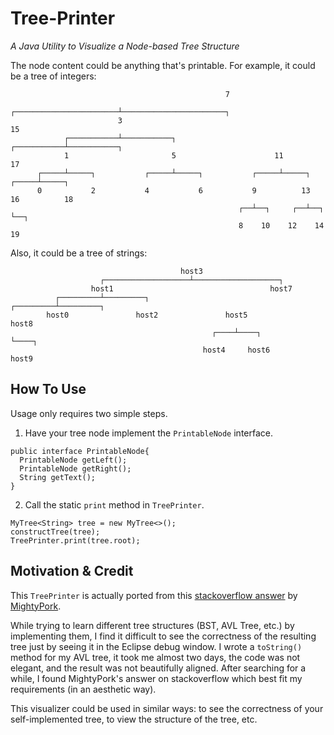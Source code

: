 # Tree-Printer
*A Java Utility to Visualize a Node-based Tree Structure*

The node content could be anything that's printable. For example, it could be a tree of integers:
```
                                                7                                               
                        ┌───────────────────────┴───────────────────────┐                       
                        3                                              15                       
            ┌───────────┴───────────┐                       ┌───────────┴───────────┐           
            1                       5                      11                      17           
      ┌─────┴─────┐           ┌─────┴─────┐           ┌─────┴─────┐           ┌─────┴─────┐     
      0           2           4           6           9          13          16          18     
                                                   ┌──┴──┐     ┌──┴──┐                    └──┐  
                                                   8    10    12    14                      19  
```
Also, it could be a tree of strings:
```
                                      host3                                     
                    ┌───────────────────┴───────────────────┐                   
                  host1                                   host7                 
          ┌─────────┴─────────┐                   ┌─────────┴─────────┐         
        host0               host2               host5               host8       
                                             ┌────┴────┐              └────┐    
                                           host4     host6               host9  
```
## How To Use 
Usage only requires two simple steps.
1. Have your tree node implement the `PrintableNode` interface.
```
public interface PrintableNode{
  PrintableNode getLeft();
  PrintableNode getRight();
  String getText();
}
```
2. Call the static `print` method in `TreePrinter`.
```
MyTree<String> tree = new MyTree<>();
constructTree(tree);
TreePrinter.print(tree.root);
```
## Motivation & Credit
This `TreePrinter` is actually ported from this [stackoverflow answer](https://stackoverflow.com/a/29704252/3585176) by [MightyPork](https://github.com/MightyPork?utf8=%E2%9C%93&tab=repositories&q=&type=&language=).

While trying to learn different tree structures (BST, AVL Tree, etc.) by implementing them, I find it difficult to see the correctness of the resulting tree just by seeing it in the Eclipse debug window. I wrote a `toString()` method for my AVL tree, it took me almost two days, the code was not elegant, and the result was not beautifully aligned. After searching for a while, I found MightyPork's answer on stackoverflow which best fit my requirements (in an aesthetic way).

This visualizer could be used in similar ways: to see the correctness of your self-implemented tree, to view the structure of the tree, etc.

